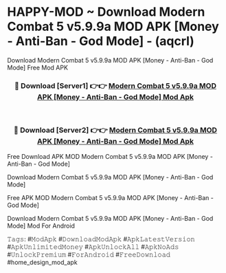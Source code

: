 # HAPPY-MOD ~ Download Modern Combat 5 v5.9.9a MOD APK [Money - Anti-Ban - God Mode] - (aqcrl)
Download Modern Combat 5 v5.9.9a MOD APK [Money - Anti-Ban - God Mode] Free Mod APK

<div align="center">
<h3>🔴 Download [Server1] 👉👉 <a href="https://apk-comot.site?title=Modern_Combat_5_v5.9.9a_MOD_APK_[Money_-_Anti-Ban_-_God_Mode]">Modern Combat 5 v5.9.9a MOD APK [Money - Anti-Ban - God Mode] Mod Apk</a></h3><br>

<h3>🔴 Download [Server2] 👉👉 <a href="https://apk-comot.site?title=Modern_Combat_5_v5.9.9a_MOD_APK_[Money_-_Anti-Ban_-_God_Mode]">Modern Combat 5 v5.9.9a MOD APK [Money - Anti-Ban - God Mode] Mod Apk</a></h3>
</div>


Free Download APK MOD Modern Combat 5 v5.9.9a MOD APK [Money - Anti-Ban - God Mode]

Download Modern Combat 5 v5.9.9a MOD APK [Money - Anti-Ban - God Mode] 

Free APK MOD Modern Combat 5 v5.9.9a MOD APK [Money - Anti-Ban - God Mode] 

Download Modern Combat 5 v5.9.9a MOD APK [Money - Anti-Ban - God Mode] Mod For Android

𝚃𝚊𝚐𝚜: #𝙼𝚘𝚍𝙰𝚙𝚔 #𝙳𝚘𝚠𝚗𝚕𝚘𝚊𝚍𝙼𝚘𝚍𝙰𝚙𝚔 #𝙰𝚙𝚔𝙻𝚊𝚝𝚎𝚜𝚝𝚅𝚎𝚛𝚜𝚒𝚘𝚗 #𝙰𝚙𝚔𝚄𝚗𝚕𝚒𝚖𝚒𝚝𝚎𝚍𝙼𝚘𝚗𝚎𝚢 #𝙰𝚙𝚔𝚄𝚗𝚕𝚘𝚌𝚔𝙰𝚕𝚕 #𝙰𝚙𝚔𝙽𝚘𝙰𝚍𝚜 #𝚄𝚗𝚕𝚘𝚌𝚔𝙿𝚛𝚎𝚖𝚒𝚞𝚖 #𝙵𝚘𝚛𝙰𝚗𝚍𝚛𝚘𝚒𝚍 #𝙵𝚛𝚎𝚎𝙳𝚘𝚠𝚗𝚕𝚘𝚊𝚍 #home_design_mod_apk